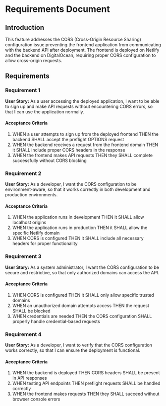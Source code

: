 # Requirements Document

## Introduction

This feature addresses the CORS (Cross-Origin Resource Sharing) configuration issue preventing the frontend application from communicating with the backend API after deployment. The frontend is deployed on Netlify and the backend on DigitalOcean, requiring proper CORS configuration to allow cross-origin requests.

## Requirements

### Requirement 1

**User Story:** As a user accessing the deployed application, I want to be able to sign up and make API requests without encountering CORS errors, so that I can use the application normally.

#### Acceptance Criteria

1. WHEN a user attempts to sign up from the deployed frontend THEN the backend SHALL accept the preflight OPTIONS request
2. WHEN the backend receives a request from the frontend domain THEN it SHALL include proper CORS headers in the response
3. WHEN the frontend makes API requests THEN they SHALL complete successfully without CORS blocking

### Requirement 2

**User Story:** As a developer, I want the CORS configuration to be environment-aware, so that it works correctly in both development and production environments.

#### Acceptance Criteria

1. WHEN the application runs in development THEN it SHALL allow localhost origins
2. WHEN the application runs in production THEN it SHALL allow the specific Netlify domain
3. WHEN CORS is configured THEN it SHALL include all necessary headers for proper functionality

### Requirement 3

**User Story:** As a system administrator, I want the CORS configuration to be secure and restrictive, so that only authorized domains can access the API.

#### Acceptance Criteria

1. WHEN CORS is configured THEN it SHALL only allow specific trusted domains
2. WHEN an unauthorized domain attempts access THEN the request SHALL be blocked
3. WHEN credentials are needed THEN the CORS configuration SHALL properly handle credential-based requests

### Requirement 4

**User Story:** As a developer, I want to verify that the CORS configuration works correctly, so that I can ensure the deployment is functional.

#### Acceptance Criteria

1. WHEN the backend is deployed THEN CORS headers SHALL be present in API responses
2. WHEN testing API endpoints THEN preflight requests SHALL be handled correctly
3. WHEN the frontend makes requests THEN they SHALL succeed without browser console errors
